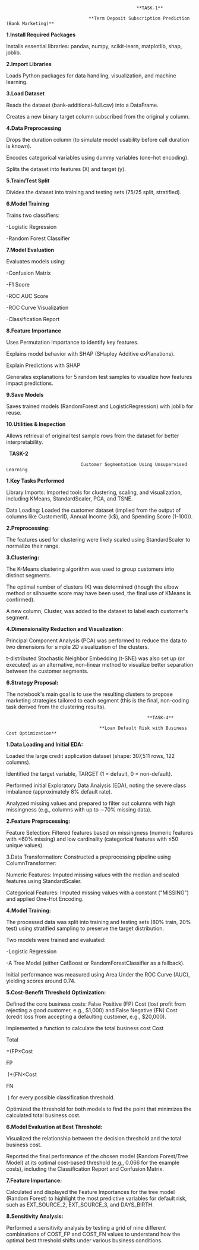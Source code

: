                                                      **TASK-1**

                                   **Term Deposit Subscription Prediction (Bank Marketing)**

**1.Install Required Packages**

Installs essential libraries: pandas, numpy, scikit-learn, matplotlib, shap, joblib.



**2.Import Libraries**

Loads Python packages for data handling, visualization, and machine learning.



**3.Load Dataset**

Reads the dataset (bank-additional-full.csv) into a DataFrame.

Creates a new binary target column subscribed from the original y column.



**4.Data Preprocessing**

Drops the duration column (to simulate model usability before call duration is known).

Encodes categorical variables using dummy variables (one-hot encoding).

Splits the dataset into features (X) and target (y).



**5.Train/Test Split**

Divides the dataset into training and testing sets (75/25 split, stratified).



**6.Model Training**

Trains two classifiers:

-Logistic Regression

-Random Forest Classifier



**7.Model Evaluation**

Evaluates models using:

-Confusion Matrix

-F1 Score

-ROC AUC Score

-ROC Curve Visualization

-Classification Report



**8.Feature Importance**

Uses Permutation Importance to identify key features.

Explains model behavior with SHAP (SHapley Additive exPlanations).

Explain Predictions with SHAP

Generates explanations for 5 random test samples to visualize how features impact predictions.



**9.Save Models**

Saves trained models (RandomForest and LogisticRegression) with joblib for reuse.



**10.Utilities \& Inspection**

Allows retrieval of original test sample rows from the dataset for better interpretability.





&nbsp;                                                 **TASK-2**

                                Customer Segmentation Using Unsupervised Learning



**1.Key Tasks Performed**

Library Imports: Imported tools for clustering, scaling, and visualization, including KMeans, StandardScaler, PCA, and TSNE.

Data Loading: Loaded the customer dataset (implied from the output of columns like CustomerID, Annual Income (k$), and Spending Score (1-100)).



**2.Preprocessing:**

The features used for clustering were likely scaled using StandardScaler to normalize their range.



**3.Clustering:**

The K-Means clustering algorithm was used to group customers into distinct segments.

The optimal number of clusters (K) was determined (though the elbow method or silhouette score may have been used, the final use of KMeans is confirmed).

A new column, Cluster, was added to the dataset to label each customer's segment.



**4.Dimensionality Reduction and Visualization:**

Principal Component Analysis (PCA) was performed to reduce the data to two dimensions for simple 2D visualization of the clusters.

t-distributed Stochastic Neighbor Embedding (t-SNE) was also set up (or executed) as an alternative, non-linear method to visualize better separation between the customer segments.



**6.Strategy Proposal:** 

The notebook's main goal is to use the resulting clusters to propose marketing strategies tailored to each segment (this is the final, non-coding task derived from the clustering results).





                                                         **TASK-4**

                                       **Loan Default Risk with Business Cost Optimization**

**1.Data Loading and Initial EDA:**

Loaded the large credit application dataset (shape: 307,511 rows, 122 columns).

Identified the target variable, TARGET (1 = default, 0 = non-default).

Performed initial Exploratory Data Analysis (EDA), noting the severe class imbalance (approximately 8% default rate).

Analyzed missing values and prepared to filter out columns with high missingness (e.g., columns with up to ∼70% missing data).



**2.Feature Preprocessing:**

Feature Selection: Filtered features based on missingness (numeric features with <60% missing) and low cardinality (categorical features with ≤50 unique values).



3.Data Transformation: Constructed a preprocessing pipeline using ColumnTransformer:

Numeric Features: Imputed missing values with the median and scaled features using StandardScaler.

Categorical Features: Imputed missing values with a constant ("MISSING") and applied One-Hot Encoding.



**4.Model Training:**

The processed data was split into training and testing sets (80% train, 20% test) using stratified sampling to preserve the target distribution.

Two models were trained and evaluated:

-Logistic Regression

-A Tree Model (either CatBoost or RandomForestClassifier as a fallback).

Initial performance was measured using Area Under the ROC Curve (AUC), yielding scores around 0.74.



**5.Cost-Benefit Threshold Optimization:**

Defined the core business costs: False Positive (FP) Cost (lost profit from rejecting a good customer, e.g., $1,000) and False Negative (FN) Cost (credit loss from accepting a defaulting customer, e.g., $20,000).

Implemented a function to calculate the total business cost Cost 

Total

=(FP×Cost 

FP

&nbsp;)+(FN×Cost 

FN

&nbsp;) for every possible classification threshold.

Optimized the threshold for both models to find the point that minimizes the calculated total business cost.



**6.Model Evaluation at Best Threshold:**

Visualized the relationship between the decision threshold and the total business cost.

Reported the final performance of the chosen model (Random Forest/Tree Model) at its optimal cost-based threshold (e.g., 0.066 for the example costs), including the Classification Report and Confusion Matrix.



**7.Feature Importance:** 

Calculated and displayed the Feature Importances for the tree model (Random Forest) to highlight the most predictive variables for default risk, such as EXT\_SOURCE\_2, EXT\_SOURCE\_3, and DAYS\_BIRTH.



**8.Sensitivity Analysis:** 

Performed a sensitivity analysis by testing a grid of nine different combinations of COST\_FP and COST\_FN values to understand how the optimal best threshold shifts under various business conditions. 

